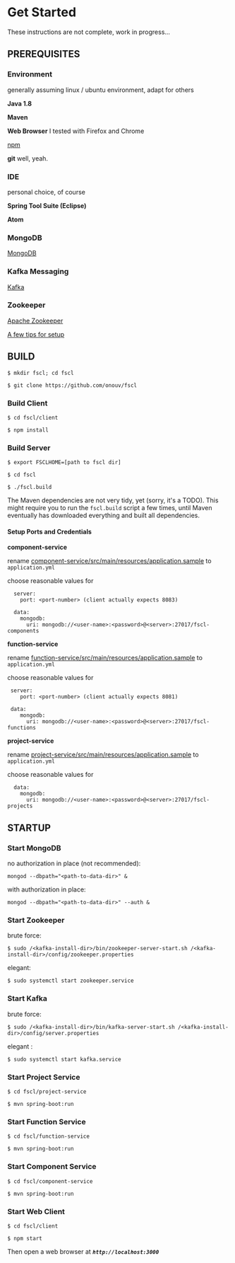 # Get Started

These instructions are not complete, work in progress...

## PREREQUISITES

### Environment

generally assuming linux / ubuntu environment, adapt for others  

**Java 1.8**

**Maven**

**Web Browser** I tested with Firefox and Chrome

[npm](https://www.npmjs.com/package/npm-home)

**git**  well, yeah.

### IDE

personal choice, of course

**Spring Tool Suite (Eclipse)**

**Atom**


### MongoDB

[MongoDB](https://docs.mongodb.com/guides/server/install/)


### Kafka Messaging

[Kafka](https://kafka.apache.org/quickstart)

### Zookeeper

[Apache Zookeeper](https://zookeeper.apache.org/)

[A few tips for setup](https://www.digitalocean.com/community/tutorials/how-to-install-and-configure-an-apache-zookeeper-cluster-on-ubuntu-18-04)


## BUILD
`$ mkdir fscl; cd fscl`

`$ git clone https://github.com/onouv/fscl`

### Build Client

`$ cd fscl/client`

`$ npm install`


### Build Server 

`$ export FSCLHOME=[path to fscl dir]`

`$ cd fscl`

`$ ./fscl.build`

The Maven dependencies are not very tidy, yet (sorry, it's a TODO). This might require you to run the `fscl.build` script a few times, until Maven eventually has downloaded everything and built all dependencies. 

#### Setup Ports and Credentials

**component-service**

  rename [component-service/src/main/resources/application.sample](../component-service/src/main/resources/application.sample)
to `application.yml`
  
  choose reasonable values for 
  
      server:      
        port: <port-number> (client actually expects 8083)
  
      data:      
        mongodb:        
          uri: mongodb://<user-name>:<password>@<server>:27017/fscl-components
          
**function-service**

  rename [function-service/src/main/resources/application.sample](../function-service/src/main/resources/application.sample)
to `application.yml`
  
  choose reasonable values for 
  
     server:      
        port: <port-number> (client actually expects 8081)
  
     data:      
        mongodb:        
          uri: mongodb://<user-name>:<password>@<server>:27017/fscl-functions
          
**project-service**

  rename [project-service/src/main/resources/application.sample](../project-service/src/main/resources/application.sample)
to `application.yml`
  
  choose reasonable values for  
      
      data:      
        mongodb:        
          uri: mongodb://<user-name>:<password>@<server>:27017/fscl-projects


## STARTUP

### Start MongoDB

no authorization in place (not recommended):

`mongod --dbpath="<path-to-data-dir>" &`

with authorization in place:

`mongod --dbpath="<path-to-data-dir>" --auth &`

### Start Zookeeper

brute force: 

`$ sudo /<kafka-install-dir>/bin/zookeeper-server-start.sh /<kafka-install-dir>/config/zookeeper.properties`

elegant: 

`$ sudo systemctl start zookeeper.service`


### Start Kafka

brute force: 

`$ sudo /<kafka-install-dir>/bin/kafka-server-start.sh /<kafka-install-dir>/config/server.properties`

elegant : 

`$ sudo systemctl start kafka.service`

### Start Project Service

`$ cd fscl/project-service`

`$ mvn spring-boot:run`

### Start Function Service

`$ cd fscl/function-service`

`$ mvn spring-boot:run`

### Start Component Service

`$ cd fscl/component-service`

`$ mvn spring-boot:run`

### Start Web Client
`$ cd fscl/client`

`$ npm start`

Then open a web browser at ***`http://localhost:3000`***



